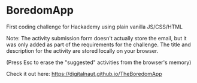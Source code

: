 # BoredomApp
First coding challenge for Hackademy using plain vanilla JS/CSS/HTML
 
Note: The activity submission form doesn't actually store the email, but it was only added as part of the requirements for the challenge. 
The title and description for the activity are stored locally on your browser.

(Press Esc to erase the "suggested" activities from the browser's memory)

Check it out here:
https://digitalnaut.github.io/TheBoredomApp
